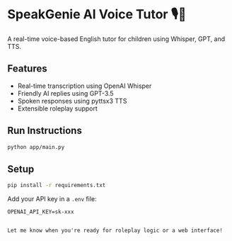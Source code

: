 # SpeakGenie AI Voice Tutor 🎙️🤖

A real-time voice-based English tutor for children using Whisper, GPT, and TTS.

## Features
- Real-time transcription using OpenAI Whisper
- Friendly AI replies using GPT-3.5
- Spoken responses using pyttsx3 TTS
- Extensible roleplay support

## Run Instructions
```bash
python app/main.py
```

## Setup
```bash
pip install -r requirements.txt
```

Add your API key in a `.env` file:
```
OPENAI_API_KEY=sk-xxx
```
```

Let me know when you're ready for roleplay logic or a web interface!